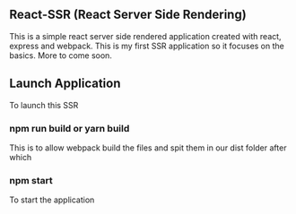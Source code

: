 ## React-SSR (React Server Side Rendering) 
This is a simple react server side rendered application created with react, express and webpack. This is my first SSR application so it focuses on the basics. More to come soon.
## Launch Application
To launch this SSR
### npm run build or yarn build
This is to allow webpack build the files and spit them in our dist folder after which
### npm start
To start the application
